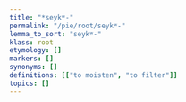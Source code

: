 ```yaml
---
title: "*seykʷ-"
permalink: "/pie/root/seykʷ-"
lemma_to_sort: "seykʷ-"
klass: root
etymology: []
markers: []
synonyms: []
definitions: [["to moisten", "to filter"]]
topics: []
---
```

